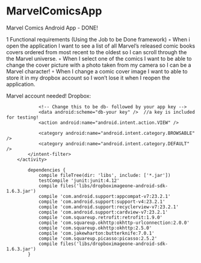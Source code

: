 # MarvelComicsApp
Marvel Comics Android App  - DONE!

1	Functional requirements (Using the Job to be Done framework)
◦	When i open the application I want to see a list of all Marvel’s released comic books covers ordered from most recent to the oldest so I can scroll through the the Marvel universe.
◦	When I select one of the comics I want to be able to change the cover picture with a photo taken from my camera so I can be a Marvel character!
◦	When I change a comic cover image I want to able to store it in my dropbox account so I won’t lose it when I reopen the application.

Marvel account needed!
Dropbox:

<activity
            android:name="com.dropbox.client2.android.AuthActivity"
            android:configChanges="orientation|keyboard"
            android:launchMode="singleTask" >
            <intent-filter>

                <!-- Change this to be db- followed by your app key -->
                <data android:scheme="db-your key" />  //a key is included for testing!
                <action android:name="android.intent.action.VIEW" />

                <category android:name="android.intent.category.BROWSABLE" />
                <category android:name="android.intent.category.DEFAULT" />
            </intent-filter>
        </activity>

            dependencies {
                compile fileTree(dir: 'libs', include: ['*.jar'])
                testCompile 'junit:junit:4.12'
                compile files('libs/dropboximageone-android-sdk-1.6.3.jar')
                compile 'com.android.support:appcompat-v7:23.2.1'
                compile 'com.android.support:support-v4:23.2.1'
                compile 'com.android.support:recyclerview-v7:23.2.1'
                compile 'com.android.support:cardview-v7:23.2.1'
                compile 'com.squareup.retrofit:retrofit:1.9.0'
                compile 'com.squareup.okhttp:okhttp-urlconnection:2.0.0'
                compile 'com.squareup.okhttp:okhttp:2.5.0'
                compile 'com.jakewharton:butterknife:7.0.1'
                compile 'com.squareup.picasso:picasso:2.5.2'
                compile files('libs/dropboximageone-android-sdk-1.6.3.jar')
            }

